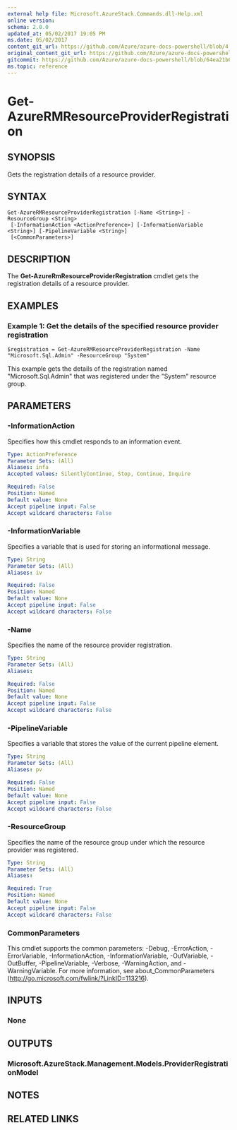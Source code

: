```yaml
---
external help file: Microsoft.AzureStack.Commands.dll-Help.xml
online version:
schema: 2.0.0
updated_at: 05/02/2017 19:05 PM
ms.date: 05/02/2017
content_git_url: https://github.com/Azure/azure-docs-powershell/blob/4.1.0/azureps-cmdlets-docs/AzureStack/AzureRM.AzureStackAdmin/v0.10.6/Get-AzureRMResourceProviderRegistration.md
original_content_git_url: https://github.com/Azure/azure-docs-powershell/blob/4.1.0/azureps-cmdlets-docs/AzureStack/AzureRM.AzureStackAdmin/v0.10.6/Get-AzureRMResourceProviderRegistration.md
gitcommit: https://github.com/Azure/azure-docs-powershell/blob/64ea21b6f9d300bac04d2df45c463f94a5e389b4
ms.topic: reference
---
```


# Get-AzureRMResourceProviderRegistration

## SYNOPSIS
Gets the registration details of a resource provider.

## SYNTAX

```
Get-AzureRMResourceProviderRegistration [-Name <String>] -ResourceGroup <String>
 [-InformationAction <ActionPreference>] [-InformationVariable <String>] [-PipelineVariable <String>]
 [<CommonParameters>]
```

## DESCRIPTION
The **Get-AzureRmResourceProviderRegistration** cmdlet gets the registration details of a resource provider.

## EXAMPLES

### Example 1: Get the details of the specified resource provider registration
```
$registration = Get-AzureRMResourceProviderRegistration -Name "Microsoft.Sql.Admin" -ResourceGroup "System"
```

This example gets the details of the registration named "Microsoft.Sql.Admin" that was registered under the "System" resource group.

## PARAMETERS

### -InformationAction
Specifies how this cmdlet responds to an information event.

```yaml
Type: ActionPreference
Parameter Sets: (All)
Aliases: infa
Accepted values: SilentlyContinue, Stop, Continue, Inquire

Required: False
Position: Named
Default value: None
Accept pipeline input: False
Accept wildcard characters: False
```

### -InformationVariable
Specifies a variable that is used for storing an informational message.

```yaml
Type: String
Parameter Sets: (All)
Aliases: iv

Required: False
Position: Named
Default value: None
Accept pipeline input: False
Accept wildcard characters: False
```

### -Name
Specifies the name of the resource provider registration.

```yaml
Type: String
Parameter Sets: (All)
Aliases:

Required: False
Position: Named
Default value: None
Accept pipeline input: False
Accept wildcard characters: False
```

### -PipelineVariable
Specifies a variable that stores the value of the current pipeline element.

```yaml
Type: String
Parameter Sets: (All)
Aliases: pv

Required: False
Position: Named
Default value: None
Accept pipeline input: False
Accept wildcard characters: False
```

### -ResourceGroup
Specifies the name of the resource group under which the resource provider was registered.

```yaml
Type: String
Parameter Sets: (All)
Aliases:

Required: True
Position: Named
Default value: None
Accept pipeline input: False
Accept wildcard characters: False
```

### CommonParameters
This cmdlet supports the common parameters: -Debug, -ErrorAction, -ErrorVariable, -InformationAction, -InformationVariable, -OutVariable, -OutBuffer, -PipelineVariable, -Verbose, -WarningAction, and -WarningVariable. For more information, see about_CommonParameters (http://go.microsoft.com/fwlink/?LinkID=113216).

## INPUTS

### None

## OUTPUTS

### Microsoft.AzureStack.Management.Models.ProviderRegistrationModel

## NOTES

## RELATED LINKS
